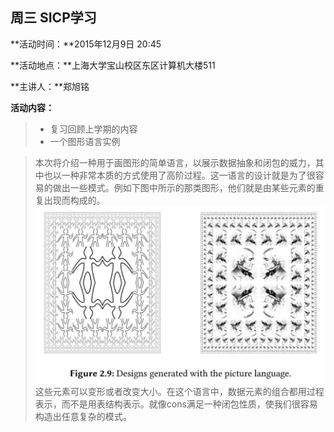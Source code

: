 周三 SICP学习
---
**活动时间：**2015年12月9日 20:45

**活动地点：**上海大学宝山校区东区计算机大楼511

**主讲人：**郑旭铭

**活动内容：**
> * 复习回顾上学期的内容
> * 一个图形语言实例

> 本次将介绍一种用于画图形的简单语言，以展示数据抽象和闭包的威力，其中也以一种非常本质的方式使用了高阶过程。这一语言的设计就是为了很容易的做出一些模式。例如下图中所示的那类图形，他们就是由某些元素的重复出现而构成的。
> ![2015-winter-w4-GoogleAPI](./img/w3-sicp.jpg)
>这些元素可以变形或者改变大小。在这个语言中，数据元素的组合都用过程表示，而不是用表结构表示。就像cons满足一种闭包性质，使我们很容易构造出任意复杂的模式。
